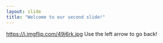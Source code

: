 ```yaml
---
layout: slide
title: "Welcome to our second slide!"
---
```

https://i.imgflip.com/49j6rk.jpg
Use the left arrow to go back!
